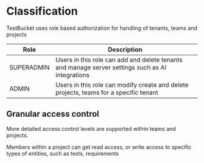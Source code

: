 # Classification

TestBucket uses role based authorization for handling of tenants, teams and projects

| Role           | Description                                                                           |
| -------------- | ------------------------------------------------------------------------------------- |
| SUPERADMIN     | Users in this role can add and delete tenants and manage server settings such as AI integrations |
| ADMIN          | Users in this role can modify create and delete projects, teams for a specific tenant |

## Granular access control

More detailed access control levels are supported within teams and projects.

Members within a project can get read access, or write access to specific types of entities, such as tests, requirements